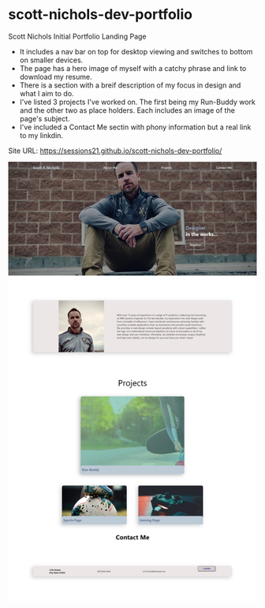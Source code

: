 # scott-nichols-dev-portfolio

Scott Nichols Initial Portfolio Landing Page

* It includes a nav bar on top for desktop viewing and switches to bottom on smaller devices.
* The page has a hero image of myself with a catchy phrase and link to download my resume.
* There is a section with a breif description of my focus in design and what I aim to do.
* I've listed 3 projects I've worked on. The first being my Run-Buddy work and the other two as place holders. Each includes an image of the page's subject.
* I've included a Contact Me sectin with phony information but a real link to my linkdin.

Site URL: https://sessions21.github.io/scott-nichols-dev-portfolio/

![Screenshot-of-website](assets/images/SN-Portfolio.jpg)